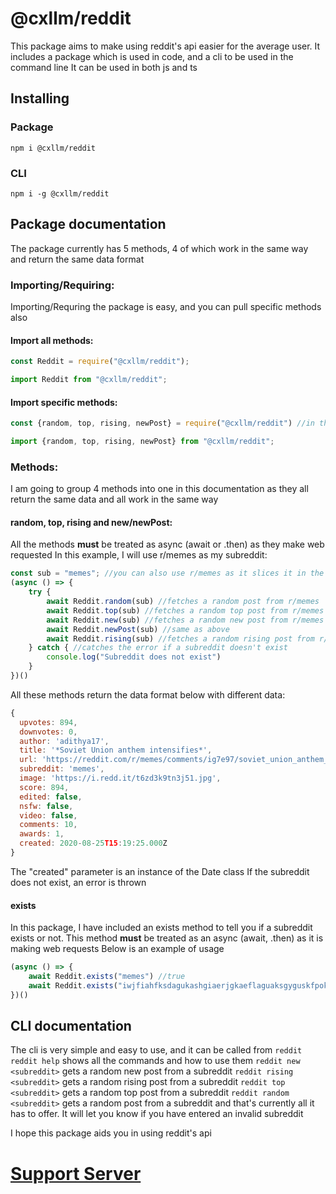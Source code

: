 # @cxllm/reddit
This package aims to make using reddit's api easier for the average user. It includes a package which is used in code, and a cli to be used in the command line
It can be used in both js and ts
## Installing
### Package
`npm i @cxllm/reddit`
### CLI
`npm i -g @cxllm/reddit`
## Package documentation
The package currently has 5 methods, 4 of which work in the same way and return the same data format
### Importing/Requiring:
Importing/Requring the package is easy, and you can pull specific methods also
#### Import all methods:
```js
const Reddit = require("@cxllm/reddit");
```

```ts
import Reddit from "@cxllm/reddit";
```
#### Import specific methods:
```js
const {random, top, rising, newPost} = require("@cxllm/reddit") //in this context, "newPost" must be used as new collides with the constructor
```

```ts
import {random, top, rising, newPost} from "@cxllm/reddit";
```

### Methods:
I am going to group 4 methods into one in this documentation as they all return the same data and all work in the same way
#### random, top, rising and new/newPost:
All the methods **must** be treated as async (await or .then) as they make web requested
In this example, I will use r/memes as my subreddit:
```js
const sub = "memes"; //you can also use r/memes as it slices it in the function
(async () => {
    try {
        await Reddit.random(sub) //fetches a random post from r/memes
        await Reddit.top(sub) //fetches a random top post from r/memes
        await Reddit.new(sub) //fetches a random new post from r/memes
        await Reddit.newPost(sub) //same as above
        await Reddit.rising(sub) //fetches a random rising post from r/memes
    } catch { //catches the error if a subreddit doesn't exist
        console.log("Subreddit does not exist")
    }
})()
```
All these methods return the data format below with different data: 
```js
{
  upvotes: 894,
  downvotes: 0,
  author: 'adithya17',
  title: '*Soviet Union anthem intensifies*',
  url: 'https://reddit.com/r/memes/comments/ig7e97/soviet_union_anthem_intensifies/',
  subreddit: 'memes',
  image: 'https://i.redd.it/t6zd3k9tn3j51.jpg',
  score: 894,
  edited: false,
  nsfw: false,
  video: false,
  comments: 10,
  awards: 1,
  created: 2020-08-25T15:19:25.000Z
}
```
The "created" parameter is an instance of the Date class
If the subreddit does not exist, an error is thrown
#### exists 
In this package, I have included an exists method to tell you if a subreddit exists or not.
This method **must** be treated as an async (await, .then) as it is making web requests
Below is an example of usage
```js
(async () => {
    await Reddit.exists("memes") //true
    await Reddit.exists("iwjfiahfksdagukashgiaerjgkaeflaguaksgyguskfpok") //false
})()
```

## CLI documentation
The cli is very simple and easy to use, and it can be called from `reddit`
`reddit help` shows all the commands and how to use them
`reddit new <subreddit>` gets a random new post from a subreddit
`reddit rising <subreddit>` gets a random rising post from a subreddit 
`reddit top <subreddit>` gets a random top post from a subreddit
`reddit random <subreddit>` gets a random post from a subreddit
and that's currently all it has to offer. It will let you know if you have entered an invalid subreddit

I hope this package aids you in using reddit's api
# [Support Server](https://discord.com/invite/XVxhVvG)
